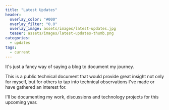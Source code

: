 ```yaml
---
title: "Latest Updates"
header:
  overlay_color: "#000"
  overlay_filter: "0.0"
  overlay_image: assets/images/latest-updates.jpg
  teaser: assets/images/latest-updates-thumb.png
categories:
  - updates
tags:
  - current
---
```


It's just a fancy way of saying a blog to document my journey.

This is a public technical document that would provide great insight not only for myself, but for others to tap into technical observations I've made or have gathered an interest for.

I'll be documenting my work, discussions and technology projects for this upcoming year.
